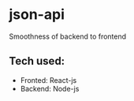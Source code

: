 # json-api

Smoothness of backend to frontend

## Tech used:

- Fronted: React-js
- Backend: Node-js
